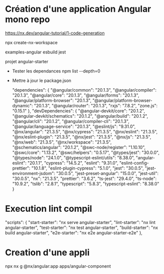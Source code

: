 
# Création d'une application Angular mono repo
  https://nx.dev/angular-tutorial/1-code-generation
  
  npx create-nx-workspace

  examples-angular
    esbuild
    jest

  projet
    angular-starter    

  - Tester les dependances
    npm list --depth=0

  - Mettre à jour le package.json

      "dependencies": {
        "@angular/common": "20.1.3",
        "@angular/compiler": "20.1.3",
        "@angular/core": "20.1.3",
        "@angular/forms": "20.1.3",
        "@angular/platform-browser": "20.1.3",
        "@angular/platform-browser-dynamic": "20.1.3",
        "@angular/router": "20.1.3",
        "rxjs": "7.8.2",
        "zone.js": "0.15.1"
      },
      "devDependencies": {
        "@angular-devkit/core": "20.1.2",
        "@angular-devkit/schematics": "20.1.2",
        "@angular/build": "20.1.2",
        "@angular/cli": "20.1.2",
        "@angular/compiler-cli": "20.1.3",
        "@angular/language-service": "20.1.3",
        "@eslint/js": "9.31.0",
        "@nx/angular": "21.3.5",
        "@nx/cypress": "21.3.5",
        "@nx/eslint": "21.3.5",
        "@nx/eslint-plugin": "21.3.5",
        "@nx/jest": "21.3.5",
        "@nx/js": "21.3.5",
        "@nx/web": "21.3.5",
        "@nx/workspace": "21.3.5",
        "@schematics/angular": "20.1.2",
        "@swc-node/register": "1.10.10",
        "@swc/core": "1.13.2",
        "@swc/helpers": "0.5.17",
        "@types/jest": "30.0.0",
        "@types/node": "24.1.0",
        "@typescript-eslint/utils": "8.38.0",
        "angular-eslint": "20.1.1",
        "cypress": "14.5.2",
        "eslint": "9.31.0",
        "eslint-config-prettier": "10.1.8",
        "eslint-plugin-cypress": "5.1.0",
        "jest": "30.0.5",
        "jest-environment-jsdom": "30.0.5",
        "jest-preset-angular": "15.0.0",
        "jest-util": "30.0.5",
        "nx": "21.3.5",
        "prettier": "3.6.2",
        "ts-jest": "29.4.0",
        "ts-node": "10.9.2",
        "tslib": "2.8.1",
        "typescript": "5.8.3",
        "typescript-eslint": "8.38.0"
      }


# Execution lint compil

  "scripts": {
    "start-starter": "nx serve angular-starter",
    "lint-starter": "nx lint angular-starter",
    "test-starter": "nx test angular-starter",
    "build-starter": "nx build angular-starter",
    "e2e-starter": "nx e2e angular-starter-e2e"
  },

# Creation d'une appli

  npx nx g @nx/angular:app apps/angular-component


